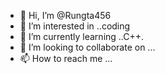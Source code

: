 - 👋 Hi, I’m @Rungta456
- 👀 I’m interested in ..coding
- 🌱 I’m currently learning ..C++.
- 💞️ I’m looking to collaborate on ...
- 📫 How to reach me ...

<!---
Rungta456/Rungta456 is a ✨ special ✨ repository because its `README.md` (this file) appears on your GitHub profile.
You can click the Preview link to take a look at your changes.
--->
